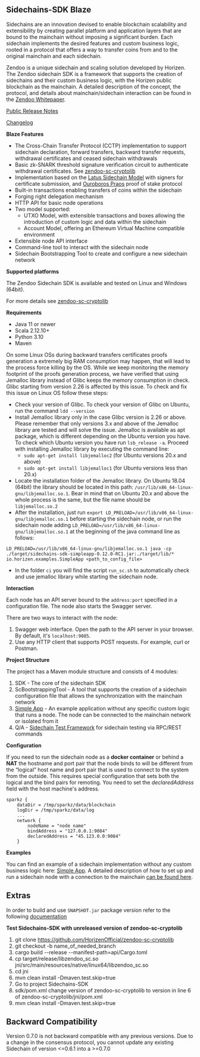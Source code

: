 **Sidechains-SDK Blaze**
-------------------

Sidechains are an innovation devised to enable blockchain scalability and extensibility by creating parallel platform and application layers that are bound to the mainchain without imposing a significant burden. Each sidechain implements the desired features and custom business logic, rooted in a protocol that offers a way to transfer coins from and to the original mainchain and each sidechain.

Zendoo is a unique sidechain and scaling solution developed by Horizen. The Zendoo sidechain SDK is a framework that supports the creation of sidechains and their custom business logic, with the Horizen public blockchain as the mainchain. A detailed description of the concept, the protocol, and details about mainchain/sidechain interaction can be found in the [Zendoo Whitepaper](https://www.horizen.global/assets/files/Horizen-Sidechain-Zendoo-A_zk-SNARK-Verifiable-Cross-Chain-Transfer-Protocol.pdf).


[Public Release Notes](/doc/index.md)

[Changelog](/CHANGELOG.md)

**Blaze Features**

* The Cross-Chain Transfer Protocol (CCTP) implementation to support sidechain declaration, forward transfers, backward transfer requests, withdrawal certificates and ceased sidechain withdrawals
* Basic zk-SNARK threshold signature verification circuit to authenticate withdrawal certificates. See [zendoo-sc-cryptolib](https://github.com/HorizenOfficial/zendoo-sc-cryptolib)
* Implementation based on the [Latus Sidechain Model](https://www.horizen.global/assets/files/Horizen-Sidechain-Zendoo-A_zk-SNARK-Verifiable-Cross-Chain-Transfer-Protocol.pdf) with signers for certificate submission, and [Ouroboros Praos](https://eprint.iacr.org/2017/573.pdf) proof of stake protocol
* Built-in transactions enabling transfers of coins within the sidechain
* Forging right delegation mechanism
* HTTP API for basic node operations
* Two model supported:
    * UTXO Model, with extensible transactions and boxes allowing the introduction of custom logic and data within the sidechain
    * Account Model, offering an Ethereum Virtual Machine compatible environment
* Extensible node API interface
* Command-line tool to interact with the sidechain node
* Sidechain Bootstrapping Tool to create and configure a new sidechain network

**Supported platforms**

The Zendoo Sidechain SDK is available and tested on Linux and Windows (64bit).

For more details see [zendoo-sc-cryptolib](https://github.com/HorizenOfficial/zendoo-sc-cryptolib)

**Requirements**

* Java 11 or newer
* Scala 2.12.10+
* Python 3.10
* Maven

On some Linux OSs during backward transfers certificates proofs generation a extremely big RAM consumption may happen, that will lead to the process force killing by the OS.
While we keep monitoring the memory footprint of the proofs generation process, we have verified that using Jemalloc library instead of Glibc keeps the memory consumption in check. Glibc starting from version 2.26 is affected by this issue. To check and fix this issue on Linux OS follow these steps:
 - Check your version of Glibc. To check your version of Glibc on Ubuntu, run the command `ldd --version`
 - Install Jemalloc library only in the case Glibc version is 2.26 or above. Please remember that only versions 3.x and above of the Jemalloc library are tested and will solve the issue. Jemalloc is available as apt package, which is different depending on the Ubuntu version you have. To check which Ubuntu version you have run `lsb_release -a`. Proceed with installing Jemalloc library by executing the command line:
	 - `sudo apt-get install libjemalloc2` (for Ubuntu versions 20.x and above)
	 - `sudo apt-get install libjemalloc1` (for Ubuntu versions less than 20.x)
 - Locate the installation folder of the Jemalloc library. On Ubuntu 18.04 (64bit) the library should be located in this path: `/usr/lib/x86_64-linux-gnu/libjemalloc.so.1`. Bear in mind that on Ubuntu 20.x and above the whole process is the same, but the file name should be `libjemalloc.so.2`
 - After the installation, just run `export LD_PRELOAD=/usr/lib/x86_64-linux-gnu/libjemalloc.so.1` before starting the sidechain node, or run the sidechain node adding `LD_PRELOAD=/usr/lib/x86_64-linux-gnu/libjemalloc.so.1` at the beginning of the java command line as follows:

```
LD_PRELOAD=/usr/lib/x86_64-linux-gnu/libjemalloc.so.1 java -cp ./target/sidechains-sdk-simpleapp-0.12.0-RC1.jar:./target/lib/* io.horizen.examples.SimpleApp <path_to_config_file>
```
 - In the folder `ci` you will find the script `run_sc.sh` to automatically check and use jemalloc library while starting the sidechain node. 

**Interaction**

Each node has an API server bound to the `address:port` specified in a configuration file. The node also starts the Swagger server.

There are two ways to interact with the node:
1. Swagger web interface. Open the path to the API server in your browser. By default, it's `localhost:9085`.
2. Use any HTTP client that supports POST requests. For example, curl or Postman.

**Project Structure**

The project has a Maven module structure and consists of 4 modules:
1) SDK - The core of the sidechain SDK
2) ScBootstrappingTool - A tool that supports the creation of a sidechain configuration file that allows the synchronization with the mainchain network
3) [Simple App](examples/utxo/simpleapp/README.md) - An example application without any specific custom logic that runs a node. The node can be connected to the mainchain network or isolated from it
4) Q/A - [Sidechain Test Framework](qa/README.md) for sidechain testing via RPC/REST commands

**Configuration**

If you need to run the sidechain node as a **docker container** or behind a **NAT** the hostname and port pair that the node binds to will be different from the “logical” host name and port pair that is used to connect to the system from the outside. This requires special configuration that sets both the logical and the bind pairs for remoting.
You need to set the *declaredAddress* field with the host machine's address.
```
sparkz {
    dataDir = /tmp/sparkz/data/blockchain
    logDir = /tmp/sparkz/data/log
	...
    network {
        nodeName = "node name"
        bindAddress = "127.0.0.1:9084"
        declaredAddress = "45.123.0.0:9084"
    }
```

**Examples**

You can find an example of a sidechain implementation without any custom business logic here: [Simple App](examples/README.md). A detailed description of how to set up and run a sidechain node with a connection to the mainchain [can be found here](examples/mc_sc_workflow_example.md).

## Extras

In order to build and use `SNAPSHOT.jar` package version refer to the following [documentation](./ci/README.md)


**Test Sidechains-SDK with unreleased version of zendoo-sc-cryptolib**
1. git clone https://github.com/HorizenOfficial/zendoo-sc-cryptolib
2. git checkout -b name_of_needed_branch
3. cargo build --release --manifest-path=api/Cargo.toml
4. cp target/release/libzendoo_sc.so jni/src/main/resources/native/linux64/libzendoo_sc.so
5. cd jni
6. mvn clean install -Dmaven.test.skip=true
7. Go to project Sidechains-SDK
8. sdk/pom.xml change version of <artifactId>zendoo-sc-cryptolib to version in line 6 of zendoo-sc-cryptolib/jni/pom.xml
9. mvn clean install -Dmaven.test.skip=true

## Backward Compatibility

Version 0.7.0 is not backward compatible with any previous versions.
Due to a change in the consensus protocol, you cannot update any existing Sidechain of version <=0.6.1 into a >=0.7.0

